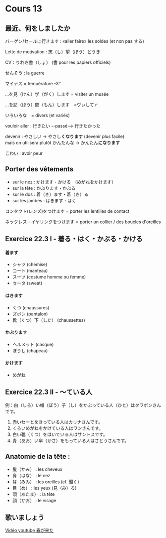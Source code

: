 Cours 13
===========

最近、何をしましたか
-----------------

バーゲン/セールに行きます : «aller faire» les soldes (et non pas する)

Lette de motivation : 志（し）望（ぼう）どうき

CV：りれき書（しょ） (書 pour les papiers officiels)

せんそう : la guerre

マイナス = température -X°

…を見（けん）学（がく）します = visiter un musée

…を訪（ほう）問（もん）します　=ヴぃしてｒ

いろいろな　= divers (et variés)

vouloir aller : 行きたい --passé--> 行きたかった

devenir : やさしい -> やさし**くなります** (devenir plus facile)    
mais on utilisera plutôt かんたんな -> かんたん**になります**

こわい : avoir peur


Porter des vêtements
-----------------

* sur le nez : かけます・かける　(めがねをかけます）
* sur la tête : かぶります・かぶる
* sur le dos : 着（き）ます・着（き）る
* sur les jambes : はきます・はく

コンタクト(レンズ)をつけます = porter les lentilles de contact

ネックレス・イヤリングをつけます = porter un collier / des boucles d'oreilles

Exercice 22.3 I - 着る・はく・かぶる・かける
-----------

#### 着ます

* シャツ (chemise)
* コート (manteau)
* スーツ (costume homme ou femme)
* セータ (sweat)

#### はきます

* くつ (chaussures)
* ズボン (pantalon)
* 靴（くつ）下（した） (chaussettes)

#### かぶります

* ヘルメット (casque)
* ぼうし (chapeau)

#### かけます

* めがね

Exercice 22.3 II - 〜ている人
---------------

例：白（しろ）い帽（ぼう）子（し）をかぶっている人（ひと）はタワボンさんです。

1. 赤いセーとをきっている人はカリナさんです。
2. くろいめがねをかけている人はワンさんです。
3. 白い靴（くつ）をはいている人はサントスです。
4. 青（あお）い傘（かさ）をもっている人はさとうさんです。


Anatomie de la tête :
-----------------

* 髪（かみ） : les cheveux
* 鼻（はな） : le nez
* 耳（みみ） : les oreilles (cf. 聞く）
* 目（め） : les yeux (見（み）る)
* 頭（あたま） : la tête
* 顔（かお） : le visage

歌いましょう
--------------


[Vidéo youtube 春が来た](https://www.youtube.com/watch?v=FJGUzzQmai0)






